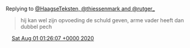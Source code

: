 Replying to [@HaagseTeksten, @thiessenmark and @rutger\_](https://twitter.com/DeHaagseMeester/status/1289129525088079872)

> hij kan wel zijn opvoeding de schuld geven, arme vader heeft dan dubbel pech

<img src="../../media/tweet.ico" width="12" /> [Sat Aug 01 01:26:07 +0000 2020](https://twitter.com/DromerDenker/status/1289371801101971464)